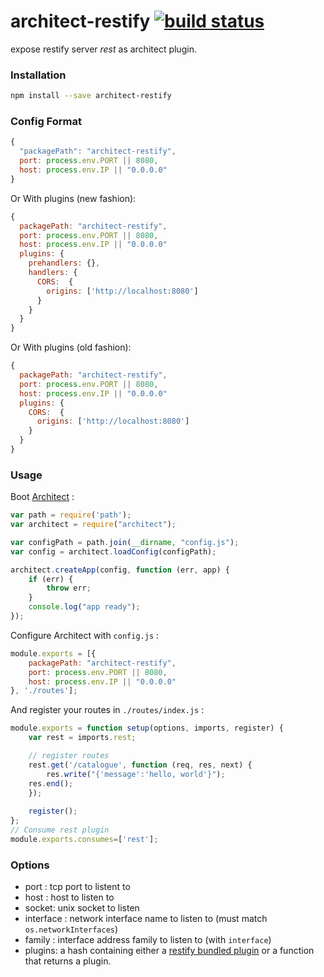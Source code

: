 architect-restify [![build status](https://secure.travis-ci.org/bimedia-fr/architect-restify.png)](https://travis-ci.org/bimedia-fr/architect-restify)
=================

expose restify server *rest* as architect plugin. 

### Installation

```sh
npm install --save architect-restify
```
### Config Format 

```js
{
  "packagePath": "architect-restify",
  port: process.env.PORT || 8080,
  host: process.env.IP || "0.0.0.0"
}
```

Or With plugins (new fashion):

```js
{
  packagePath: "architect-restify",
  port: process.env.PORT || 8080,
  host: process.env.IP || "0.0.0.0"
  plugins: {
    prehandlers: {},
    handlers: {
      CORS:  {
        origins: ['http://localhost:8080']
      }
    }
  }
}
```

Or With plugins (old fashion):

```js
{
  packagePath: "architect-restify",
  port: process.env.PORT || 8080,
  host: process.env.IP || "0.0.0.0"
  plugins: {
    CORS:  {
      origins: ['http://localhost:8080']
    }
  }
}
```



### Usage

Boot [Architect](https://github.com/c9/architect) :

```js
var path = require('path');
var architect = require("architect");

var configPath = path.join(__dirname, "config.js");
var config = architect.loadConfig(configPath);

architect.createApp(config, function (err, app) {
    if (err) {
        throw err;
    }
    console.log("app ready");
});
```

Configure Architect with `config.js` :

```js
module.exports = [{
    packagePath: "architect-restify",
    port: process.env.PORT || 8080,
    host: process.env.IP || "0.0.0.0"
}, './routes'];
```
 
And register your routes in `./routes/index.js` :

```js
module.exports = function setup(options, imports, register) {
    var rest = imports.rest;

    // register routes 
    rest.get('/catalogue', function (req, res, next) {
        res.write("{'message':'hello, world'}");
	res.end();
    });
    
    register();
};
// Consume rest plugin
module.exports.consumes=['rest'];
```

### Options
* port : tcp port to listent to
* host : host to listen to
* socket: unix socket to listen
* interface : network interface name to listen to (must match `os.networkInterfaces`)
* family : interface address family to listen to (with `interface`)
* plugins: a hash containing either a [restify bundled plugin](http://mcavage.me/node-restify/#Bundled-Plugins) or a function that returns a plugin.